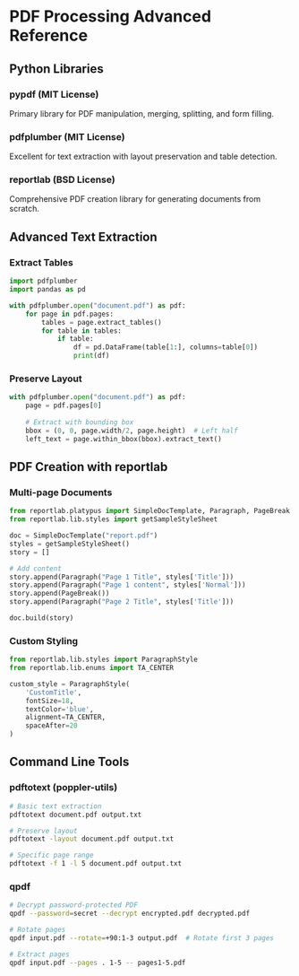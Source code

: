 # PDF Processing Advanced Reference

## Python Libraries

### pypdf (MIT License)
Primary library for PDF manipulation, merging, splitting, and form filling.

### pdfplumber (MIT License) 
Excellent for text extraction with layout preservation and table detection.

### reportlab (BSD License)
Comprehensive PDF creation library for generating documents from scratch.

## Advanced Text Extraction

### Extract Tables
```python
import pdfplumber
import pandas as pd

with pdfplumber.open("document.pdf") as pdf:
    for page in pdf.pages:
        tables = page.extract_tables()
        for table in tables:
            if table:
                df = pd.DataFrame(table[1:], columns=table[0])
                print(df)
```

### Preserve Layout
```python
with pdfplumber.open("document.pdf") as pdf:
    page = pdf.pages[0]
    
    # Extract with bounding box
    bbox = (0, 0, page.width/2, page.height)  # Left half
    left_text = page.within_bbox(bbox).extract_text()
```

## PDF Creation with reportlab

### Multi-page Documents
```python
from reportlab.platypus import SimpleDocTemplate, Paragraph, PageBreak
from reportlab.lib.styles import getSampleStyleSheet

doc = SimpleDocTemplate("report.pdf")
styles = getSampleStyleSheet()
story = []

# Add content
story.append(Paragraph("Page 1 Title", styles['Title']))
story.append(Paragraph("Page 1 content", styles['Normal']))
story.append(PageBreak())
story.append(Paragraph("Page 2 Title", styles['Title']))

doc.build(story)
```

### Custom Styling
```python
from reportlab.lib.styles import ParagraphStyle
from reportlab.lib.enums import TA_CENTER

custom_style = ParagraphStyle(
    'CustomTitle',
    fontSize=18,
    textColor='blue',
    alignment=TA_CENTER,
    spaceAfter=20
)
```

## Command Line Tools

### pdftotext (poppler-utils)
```bash
# Basic text extraction
pdftotext document.pdf output.txt

# Preserve layout
pdftotext -layout document.pdf output.txt

# Specific page range
pdftotext -f 1 -l 5 document.pdf output.txt
```

### qpdf
```bash
# Decrypt password-protected PDF
qpdf --password=secret --decrypt encrypted.pdf decrypted.pdf

# Rotate pages
qpdf input.pdf --rotate=+90:1-3 output.pdf  # Rotate first 3 pages

# Extract pages
qpdf input.pdf --pages . 1-5 -- pages1-5.pdf
```
